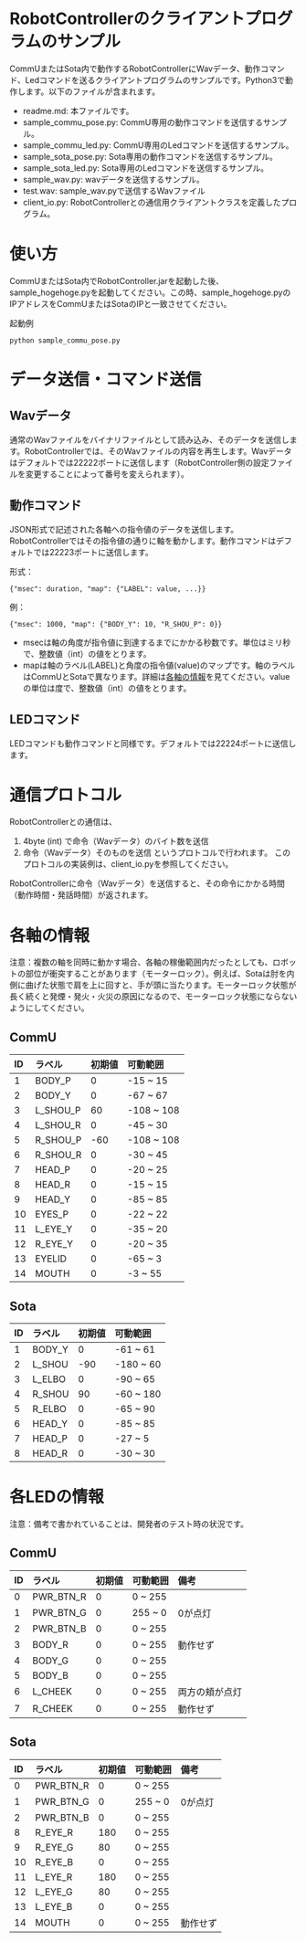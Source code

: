 # RobotControllerのクライアントプログラムのサンプル

CommUまたはSota内で動作するRobotControllerにWavデータ、動作コマンド、Ledコマンドを送るクライアントプログラムのサンプルです。Python3で動作します。以下のファイルが含まれます。

- readme.md: 本ファイルです。
- sample_commu_pose.py: CommU専用の動作コマンドを送信するサンプル。
- sample_commu_led.py: CommU専用のLedコマンドを送信するサンプル。
- sample_sota_pose.py: Sota専用の動作コマンドを送信するサンプル。
- sample_sota_led.py: Sota専用のLedコマンドを送信するサンプル。
- sample_wav.py: wavデータを送信するサンプル。
- test.wav: sample_wav.pyで送信するWavファイル
- client_io.py: RobotControllerとの通信用クライアントクラスを定義したプログラム。

# 使い方

CommUまたはSota内でRobotController.jarを起動した後、sample_hogehoge.pyを起動してください。この時、sample_hogehoge.pyのIPアドレスをCommUまたはSotaのIPと一致させてください。

起動例

    python sample_commu_pose.py


# データ送信・コマンド送信

## Wavデータ

通常のWavファイルをバイナリファイルとして読み込み、そのデータを送信します。RobotControllerでは、そのWavファイルの内容を再生します。Wavデータはデフォルトでは22222ポートに送信します（RobotController側の設定ファイルを変更することによって番号を変えられます）。

## 動作コマンド

JSON形式で記述された各軸への指令値のデータを送信します。RobotControllerではその指令値の通りに軸を動かします。動作コマンドはデフォルトでは22223ポートに送信します。

形式：

    {"msec": duration, "map": {"LABEL": value, ...}}

例：

    {"msec": 1000, "map": {"BODY_Y": 10, "R_SHOU_P": 0}}

- msecは軸の角度が指令値に到達するまでにかかる秒数です。単位はミリ秒で、整数値（int）の値をとります。
- mapは軸のラベル(LABEL)と角度の指令値(value)のマップです。軸のラベルはCommUとSotaで異なります。詳細は[各軸の情報](#各軸の情報)を見てください。valueの単位は度で、整数値（int）の値をとります。
 

## LEDコマンド

LEDコマンドも動作コマンドと同様です。デフォルトでは22224ポートに送信します。


# 通信プロトコル

RobotControllerとの通信は、
1. 4byte (int) で命令（Wavデータ）のバイト数を送信
1. 命令（Wavデータ）そのものを送信
というプロトコルで行われます。
このプロトコルの実装例は、client_io.pyを参照してください。

RobotControllerに命令（Wavデータ）を送信すると、その命令にかかる時間（動作時間・発話時間）が返されます。


# 各軸の情報

注意：複数の軸を同時に動かす場合、各軸の稼働範囲内だったとしても、ロボットの部位が衝突することがあります（モーターロック）。例えば、Sotaは肘を内側に曲げた状態で肩を上に回すと、手が頭に当たります。モーターロック状態が長く続くと発煙・発火・火災の原因になるので、モーターロック状態にならないようにしてください。

## CommU

|ID|ラベル|初期値|可動範囲|
|:--|:--|:--|:--|
| 1|BODY_P  |   0|  -15 ~  15|
| 2|BODY_Y  |   0|  -67 ~  67|
| 3|L_SHOU_P|  60| -108 ~ 108|
| 4|L_SHOU_R|   0|  -45 ~  30|
| 5|R_SHOU_P| -60| -108 ~ 108|
| 6|R_SHOU_R|   0|  -30 ~  45|
| 7|HEAD_P  |   0|  -20 ~  25|
| 8|HEAD_R  |   0|  -15 ~  15|
| 9|HEAD_Y  |   0|  -85 ~  85|
|10|EYES_P  |   0|  -22 ~  22|
|11|L_EYE_Y |   0|  -35 ~  20|
|12|R_EYE_Y |   0|  -20 ~  35|
|13|EYELID  |   0|  -65 ~   3|
|14|MOUTH   |   0|   -3 ~  55|

## Sota

|ID|ラベル|初期値|可動範囲|
|:--|:--|:--|:--|
| 1| BODY_Y|   0 | -61 ~  61|
| 2| L_SHOU| -90 |-180 ~  60|
| 3| L_ELBO|   0 | -90 ~  65|
| 4| R_SHOU|  90 | -60 ~ 180|
| 5| R_ELBO|   0 | -65 ~  90|
| 6| HEAD_Y|   0 | -85 ~  85|
| 7| HEAD_P|   0 | -27 ~   5|
| 8| HEAD_R|   0 | -30 ~  30|

# 各LEDの情報

注意：備考で書かれていることは、開発者のテスト時の状況です。

## CommU

|ID|ラベル|初期値|可動範囲|備考
|:--|:--|:--|:--|:--|
|0|PWR_BTN_R|  0| 0 ~ 255||
|1|PWR_BTN_G|  0| 255 ~ 0|0が点灯|
|2|PWR_BTN_B|  0| 0 ~ 255||
|3|BODY_R   |  0| 0 ~ 255|動作せず|
|4|BODY_G   |  0| 0 ~ 255||
|5|BODY_B   |  0| 0 ~ 255||
|6|L_CHEEK  |  0| 0 ~ 255|両方の頬が点灯|
|7|R_CHEEK  |  0| 0 ~ 255|動作せず|

## Sota

|ID|ラベル|初期値|可動範囲|備考
|:--|:--|:--|:--|:--|
| 0|PWR_BTN_R|   0| 0 ~ 255||
| 1|PWR_BTN_G|   0| 255 ~ 0|0が点灯|
| 2|PWR_BTN_B|   0| 0 ~ 255||
| 8|R_EYE_R  | 180| 0 ~ 255||
| 9|R_EYE_G  |  80| 0 ~ 255||
|10|R_EYE_B  |   0| 0 ~ 255||
|11|L_EYE_R  | 180| 0 ~ 255||
|12|L_EYE_G  |  80| 0 ~ 255||
|13|L_EYE_B  |   0| 0 ~ 255||
|14|MOUTH    |   0| 0 ~ 255|動作せず|
